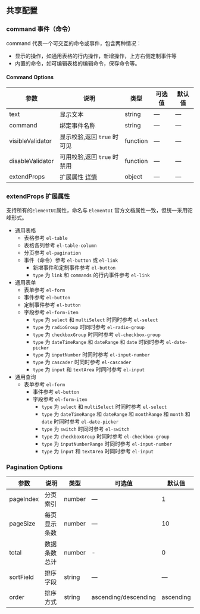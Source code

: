 ## 共享配置

### command 事件（命令）

command 代表一个可交互的命令或事件，包含两种情况：

- 显示的操作，如通用表格的行内操作，新增操作，上方右侧定制事件等
- 内置的命令，如可编辑表格的编辑命令，保存命令等。

#### Command Options

| 参数             | 说明                                                                                          | 类型     | 可选值 | 默认值 |
| ---------------- | --------------------------------------------------------------------------------------------- | -------- | ------ | ------ |
| text             | 显示文本                                                                                      | string   | —      | —      |
| command          | 绑定事件名称                                                                                  | string   | —      | —      |
| visibleValidator | 显示校验,返回 `true` 时可见                                                                   | function | —      | —      |
| disableValidator | 可用校验,返回 `true` 时禁用                                                                   | function | —      | —      |
| extendProps      | 扩展属性 [详情](http://0.0.0.0:8085/#/component/sharing-config#extendprops-kuo-zhan-shu-xing) | object   | —      | —      |

### extendProps 扩展属性

支持所有的`ElementUI`属性，命名与 `ElementUI` 官方文档属性一致，但统一采用驼峰形式。

- 通用表格
  - 表格参考 `el-table`
  - 表格各列参考 `el-table-column`
  - 分页参考 `el-pagination`
  - 事件（命令）参考 `el-button` 或 `el-link`
    - 新增事件和定制事件参考 `el-button`
    - `type` 为 `link` 和 `commands` 的行内事件参考 `el-link`
- 通用表单
  - 表单参考 `el-form`
  - 事件参考 `el-button`
  - 定制事件参考 `el-button`
  - 字段参考 `el-form-item`
    - `type` 为 `select` 和 `multiSelect` 时同时参考 `el-select`
    - `type` 为 `radioGroup` 时同时参考 `el-radio-group`
    - `type` 为 `checkboxGroup` 时同时参考 `el-checkbox-group`
    - `type` 为 `dateTimeRange` 和 `dateRange` 和 `date` 时同时参考 `el-date-picker`
    - `type` 为 `inputNumber` 时同时参考 `el-input-number`
    - `type` 为 `cascader` 时同时参考 `el-cascader`
    - `type` 为 `input` 和 `textArea` 时同时参考 `el-input`
- 通用查询
  - 表单参考 `el-form`
    - 事件参考 `el-button`
    - 字段参考 `el-form-item`
      - `type` 为 `select` 和 `multiSelect` 时同时参考 `el-select`
      - `type` 为 `dateTimeRange` 和 `dateRange` 和 `monthRange` 和 `month` 和 `date` 时同时参考 `el-date-picker`
      - `type` 为 `switch` 时同时参考 `el-switch`
      - `type` 为 `checkboxGroup` 时同时参考 `el-checkbox-group`
      - `type` 为 `inputNumberRange` 时同时参考 `el-input-number`
      - `type` 为 `input` 和 `textArea` 时同时参考 `el-input`

### Pagination Options

| 参数      | 说明         | 类型   | 可选值               | 默认值    |
| --------- | ------------ | ------ | -------------------- | --------- |
| pageIndex | 分页索引     | number | —                    | 1         |
| pageSize  | 每页显示条数 | number | —                    | 10        |
| total     | 数据条数总计 | number | -                    | 0         |
| sortField | 排序字段     | string | —                    | —         |
| order     | 排序方式     | string | ascending/descending | ascending |
